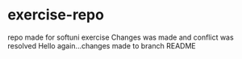 # exercise-repo
repo made for softuni exercise
Changes was made and conflict was resolved
Hello again...changes made to branch README

